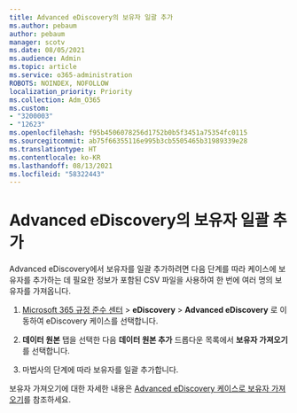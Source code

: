 ```yaml
---
title: Advanced eDiscovery의 보유자 일괄 추가
ms.author: pebaum
author: pebaum
manager: scotv
ms.date: 08/05/2021
ms.audience: Admin
ms.topic: article
ms.service: o365-administration
ROBOTS: NOINDEX, NOFOLLOW
localization_priority: Priority
ms.collection: Adm_O365
ms.custom:
- "3200003"
- "12623"
ms.openlocfilehash: f95b4506078256d1752b0b5f3451a75354fc0115
ms.sourcegitcommit: ab75f66355116e995b3cb5505465b31989339e28
ms.translationtype: HT
ms.contentlocale: ko-KR
ms.lasthandoff: 08/13/2021
ms.locfileid: "58322443"
---
```

# <a name="bulk-add-custodians-in-advanced-ediscovery"></a>Advanced eDiscovery의 보유자 일괄 추가

 Advanced eDiscovery에서 보유자를 일괄 추가하려면 다음 단계를 따라 케이스에 보유자를 추가하는 데 필요한 정보가 포함된 CSV 파일을 사용하여 한 번에 여러 명의 보유자를 가져옵니다.

1. [Microsoft 365 규정 준수 센터](https://compliance.microsoft.com/) > **eDiscovery** > **Advanced eDiscovery** 로 이동하여 eDiscovery 케이스를 선택합니다.

1. **데이터 원본** 탭을 선택한 다음 **데이터 원본 추가** 드롭다운 목록에서 **보유자 가져오기** 를 선택합니다.

1. 마법사의 단계에 따라 보유자를 일괄 추가합니다.

보유자 가져오기에 대한 자세한 내용은 [Advanced eDiscovery 케이스로 보유자 가져오기](https://docs.microsoft.com/microsoft-365/compliance/bulk-add-custodians)를 참조하세요.

